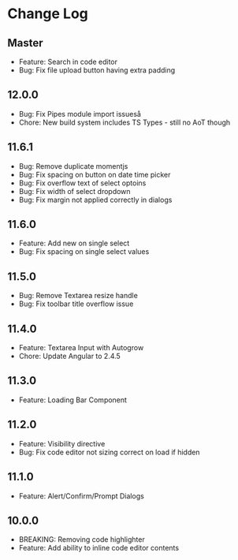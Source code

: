 # Change Log

## Master
- Feature: Search in code editor
- Bug: Fix file upload button having extra padding

## 12.0.0
- Bug: Fix Pipes module import issueså
- Chore: New build system includes TS Types - still no AoT though

## 11.6.1
- Bug: Remove duplicate momentjs
- Bug: Fix spacing on button on date time picker
- Bug: Fix overflow text of select optoins
- Bug: Fix width of select dropdown
- Bug: Fix margin not applied correctly in dialogs

## 11.6.0
- Feature: Add new on single select
- Bug: Fix spacing on single select values

## 11.5.0
- Bug: Remove Textarea resize handle
- Bug: Fix toolbar title overflow issue

## 11.4.0
- Feature: Textarea Input with Autogrow
- Chore: Update Angular to 2.4.5

## 11.3.0
- Feature: Loading Bar Component

## 11.2.0
- Feature: Visibility directive
- Bug: Fix code editor not sizing correct on load if hidden

## 11.1.0
- Feature: Alert/Confirm/Prompt Dialogs

## 10.0.0
- BREAKING: Removing code highlighter
- Feature: Add ability to inline code editor contents
